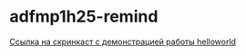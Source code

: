 # adfmp1h25-remind

[Ссылка на скринкаст с демонстрацией работы helloworld](https://drive.google.com/file/d/1VZ7R5777PkAuUlTbTYqrj2f1MXgPt8HV/view?usp=sharing)
